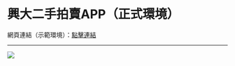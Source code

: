 <h1>興大二手拍賣APP（正式環境）</h1>
<p>網頁連結（示範環境）：<a href='https://tsaiii0109.github.io/nchu-secondHand/'>點擊連結</a></p>
<hr>
<!-- <img src='img/gold.jpg'> -->
<img src='img/final.png'>
